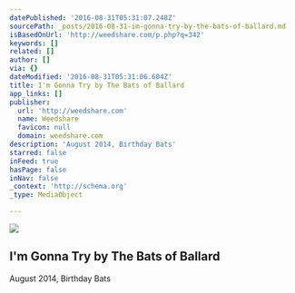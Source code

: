 ```yaml
---
datePublished: '2016-08-31T05:31:07.248Z'
sourcePath: _posts/2016-08-31-im-gonna-try-by-the-bats-of-ballard.md
isBasedOnUrl: 'http://weedshare.com/p.php?q=342'
keywords: []
related: []
author: []
via: {}
dateModified: '2016-08-31T05:31:06.604Z'
title: I'm Gonna Try by The Bats of Ballard
app_links: []
publisher:
  url: 'http://weedshare.com'
  name: Weedshare
  favicon: null
  domain: weedshare.com
description: 'August 2014, Birthday Bats'
starred: false
inFeed: true
hasPage: false
inNav: false
_context: 'http://schema.org'
_type: MediaObject

---
```

<article style=""><img src="https://imgflo.herokuapp.com/graph/2b2431f8e7ba7b0/9ff53811b7ec3a8ff924bfbe8595eb2f/noop.png?input=http%3A%2F%2Fweedshare.com%2Fuploads%2F5%2Fimgonnatry-cover.png" /><h1>I'm Gonna Try by The Bats of Ballard</h1></article>

August 2014, Birthday Bats